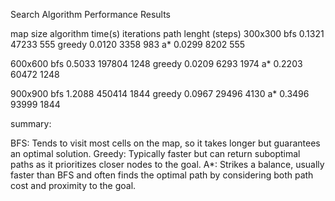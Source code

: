Search Algorithm Performance Results




map size        algorithm     time(s)     iterations      path lenght (steps)
300x300         bfs           0.1321      47233           555
                greedy        0.0120      3358            983
                a*            0.0299      8202            555

600x600         bfs           0.5033      197804          1248
                greedy        0.0209      6293            1974
                a*            0.2203      60472           1248      

900x900         bfs           1.2088      450414          1844
                greedy        0.0967      29496           4130
                a*            0.3496      93999           1844




summary:

BFS: Tends to visit most cells on the map, so it takes longer but guarantees an optimal solution.
Greedy: Typically faster but can return suboptimal paths as it prioritizes closer nodes to the goal.
A*: Strikes a balance, usually faster than BFS and often finds the optimal path by considering both path cost and proximity to the goal.